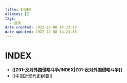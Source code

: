 ```yaml
---
title: INDEX
aliases: []
tags:
  - 目录
date created: 2022-12-08 14:23:18
date updated: 2022-12-08 14:23:18
---
```


# INDEX

- **[[Z01-反对外国侵略斗争/INDEX|Z01-反对外国侵略斗争]]**
- [[中国近现代史纲要]]
